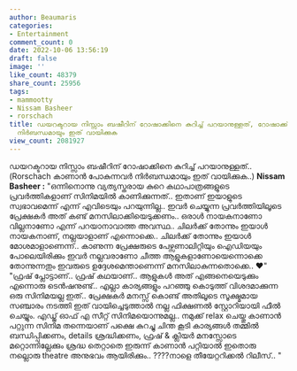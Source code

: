 ```yaml
---
author: Beaumaris
categories:
- Entertainment
comment_count: 0
date: 2022-10-06 13:56:19
draft: false
image: ''
like_count: 48379
share_count: 25956
tags:
- mammootty
- Nissam Basheer
- rorschach
title: ഡയറക്ടറായ നിസ്സാം ബഷീറിന് റോഷാക്കിനെ കുറിച്ച് പറയാനുള്ളത്, റോഷാക്ക് കാണാൻ പോകുന്നവർ
  നിർബന്ധമായും ഇത് വായിക്കുക
view_count: 2081927
---
```


ഡയറക്ടറായ നിസ്സാം ബഷീറിന് റോഷാക്കിനെ കുറിച്ച് പറയാനുള്ളത്.. (Rorschach കാണാൻ പോകുന്നവർ നിർബന്ധമായും ഇത് വായിക്കുക..) **Nissam Basheer :** "ഒന്നിനൊന്നു വ്യത്യസ്തരായ കുറെ കഥാപാത്രങ്ങളുടെ പ്രവർത്തികളാണ് സിനിമയിൽ കാണിക്കുന്നത്.. ഇതാണ് ഇയാളുടെ സ്വഭാവമെന്ന് എന്ന് എവിടെയും പറയുന്നില്ല.. ഇവർ ചെയ്യുന്ന പ്രവർത്തിയിലൂടെ പ്രേക്ഷകർ അത് കണ്ട് മനസിലാക്കിയെടുക്കണം.. ഒരാൾ നായകനാണോ വില്ലനാണോ എന്ന് പറയാനാവാത്ത അവസ്ഥ.. ചിലർക്ക് തോന്നും ഇയാൾ നായകനാണ്, നല്ലയാളാണ് എന്നൊക്കെ.. ചിലർക്ക് തോന്നും ഇയാൾ മോശമാളാണെന്ന്.. കാണുന്ന പ്രേക്ഷരുടെ പേഴ്സണാലിറ്റിയും ഐഡിയയും പോലെയിരിക്കും ഇവർ നല്ലവരാണോ ചീത്ത ആളുകളാണോയെന്നൊക്കെ തോന്നുന്നതും ഇവരുടെ ഉദ്ദേശമെന്താണെന്ന് മനസിലാകുന്നതൊക്കെ.. ❤️" "ഫ്രഷ് പ്ലോട്ടാണ്.. ഫ്രഷ് കഥയാണ്.. ആളുകൾ അത് എങ്ങനെയെടുക്കും എന്നൊരു ടെൻഷനുണ്ട്.. എല്ലാ കാര്യങ്ങളും പറഞ്ഞു കൊടുത്ത് വിശദമാക്കുന്ന ഒരു സിനിമയല്ല ഇത്.. പ്രേക്ഷകർ മനസ്സ് കൊണ്ട് അതിലൂടെ സൂക്ഷ്മമായ സഞ്ചാരം നടത്തി ഇത് വായിച്ചെടുത്താൽ നല്ല ഫിക്ഷണൽ സ്റ്റോറിയായി ഫീൽ ചെയ്യും. എഡ്ജ് ഓഫ് എ സീറ്റ്‌ സിനിമയൊന്നുമല്ല.. നമുക്ക് relax ചെയ്തു കാണാൻ പറ്റുന്ന സിനിമ തന്നെയാണ് പക്ഷെ കുറച്ചു ചിന്ത കൂടി കാര്യങ്ങൾ തമ്മിൽ ബന്ധിപ്പിക്കണം, details ശ്രദ്ധിക്കണം, ഫ്രഷ് & ക്ലിയർ മനസ്സോടെ മറ്റൊന്നില്ലേക്കും ശ്രദ്ധ തെറ്റാതെ ഇരുന്ന് കാണാൻ പറ്റിയാൽ ഇതൊരു നല്ലൊരു theatre അനുഭവം ആയിരിക്കും.. ????നാളെ തീയേറ്ററിക്കൽ റിലീസ്.. "